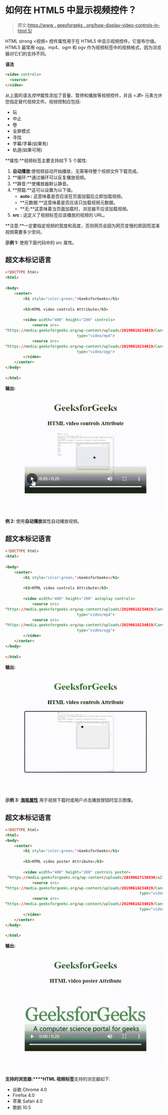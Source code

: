 # 如何在 HTML5 中显示视频控件？

> 原文:[https://www . geesforgeks . org/how-display-video-controls-in-html 5/](https://www.geeksforgeeks.org/how-to-display-video-controls-in-html5/)

HTML strong <视频> 控件属性用于在 HTML5 中显示视频控件。它是布尔值。HTML5 最常用 ogg、mp4、ogm 和 ogv 作为视频标签中的视频格式，因为浏览器对它们的支持不同。

**语法**

```html
<video controls>
  <source>
</video>
```

从上面的语法*控件*属性添加了音量、暂停和播放等视频控件，并且 *<源>* 元素允许您指定替代视频文件。视频控制应包括:

*   玩
*   中止
*   卷
*   全屏模式
*   寻找
*   字幕/字幕(如果有)
*   轨道(如果可用)

**属性:**视频标签主要支持如下 5 个属性:

1.  **自动播放**:使视频自动开始播放，无需等待整个视频文件下载完成。
2.  **循环:**通过循环可以反复播放视频。
3.  **静音:**使播放器默认静音。
4.  **预载:**这可以设置为以下值。
    *   **auto :** 这意味着是否应该在页面加载后立即加载视频。
    *   **元数据:**这意味着是否应该只加载视频元数据。
    *   **无:**这意味着当页面加载时，浏览器不应该加载视频。
5.  **src :** 这定义了视频标签应该播放的视频的 URL。

**注意:**一定要指定视频的宽度和高度，否则网页会因为网页变慢的原因而混淆视频需要多少空间。

**示例 1:** 使用下面代码中的 *src* 属性。

## 超文本标记语言

```html
<!DOCTYPE html>
<html>

<body>
    <center>
        <h1 style="color:green;">GeeksforGeeks</h1>

        <h3>HTML video controls Attribute</h3>

        <video width="400" height="200" controls> 
            <source src= 
"https://media.geeksforgeeks.org/wp-content/uploads/20190616234019/Canvas.move_.mp4"
                                type="video/mp4"> 
            <source src= 
"https://media.geeksforgeeks.org/wp-content/uploads/20190616234019/Canvas.move_.ogg"
                                type="video/ogg"> 
        </video>
    </center>
</body>

</html>
```

**输出:**

![](img/69e5c863a94725dbb594fb05a36dfa84.png)

**例 2:** 使用**自动播放**属性自动播放视频。

## 超文本标记语言

```html
<!DOCTYPE html>
<html>

<body>
    <center>
        <h1 style="color:green;">GeeksforGeeks</h1>

        <h3>HTML video controls Attribute</h3>

        <video width="400" height="200" autoplay controls> 
            <source src= 
"https://media.geeksforgeeks.org/wp-content/uploads/20190616234019/Canvas.move_.mp4"
                                type="video/mp4"> 
            <source src= 
"https://media.geeksforgeeks.org/wp-content/uploads/20190616234019/Canvas.move_.ogg"
                                type="video/ogg"> 
        </video>
    </center>
</body>

</html>
```

**输出:**

![](img/60529b91185bba73ccd1cfdfd8ffce11.png)

**示例 3:** [**海报属性**](https://www.geeksforgeeks.org/html-video-poster-attribute/) 用于视频下载时或用户点击播放按钮时显示图像。

## 超文本标记语言

```html
<!DOCTYPE html>
<html>
<body>
    <center>
        <h1 style="color:green;">GeeksforGeeks</h1>

        <h3>HTML video poster Attribute</h3>

        <video width="400" height="200" controls poster=
 "https://media.geeksforgeeks.org/wp-content/uploads/20190627130930/a218.png"> 
            <source src= 
"https://media.geeksforgeeks.org/wp-content/uploads/20190616234019/Canvas.move_.mp4"
                                                            type="video/mp4"> 
            <source src= 
"https://media.geeksforgeeks.org/wp-content/uploads/20190616234019/Canvas.move_.ogg"
                                                            type="video/ogg"> 
        </video>
    </center>
</body>

</html>
```

**输出:**

![](img/82dde57823f9f1697bf5fcda4af21824.png)

**支持的浏览器:****HTML 视频标签**支持的浏览器如下:

*   谷歌 Chrome 4.0
*   Firefox 4.0
*   苹果 Safari 4.0
*   歌剧 10.5